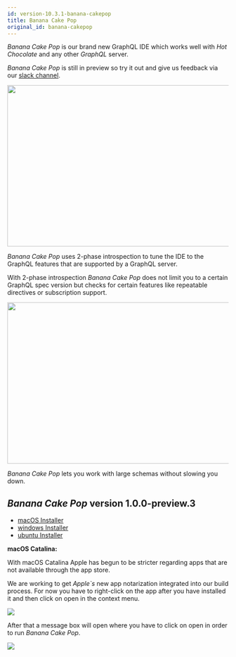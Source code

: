 ```yaml
---
id: version-10.3.1-banana-cakepop
title: Banana Cake Pop
original_id: banana-cakepop
---
```


_Banana Cake Pop_ is our brand new GraphQL IDE which works well with _Hot Chocolate_ and any other _GraphQL_ server.

_Banana Cake Pop_ is still in preview so try it out and give us feedback via our [slack channel](https://join.slack.com/t/hotchocolategraphql/shared_invite/enQtNTA4NjA0ODYwOTQ0LTViMzA2MTM4OWYwYjIxYzViYmM0YmZhYjdiNzBjOTg2ZmU1YmMwNDZiYjUyZWZlMzNiMTk1OWUxNWZhMzQwY2Q).

<img src="../../../../img/bcp_5.png" height="367" width="609">

_Banana Cake Pop_ uses 2-phase introspection to tune the IDE to the GraphQL features that are supported by a GraphQL server.

With 2-phase introspection _Banana Cake Pop_ does not limit you to a certain GraphQL spec version but checks for certain features like repeatable directives or subscription support.

<img src="../../../../img/bcp_6.png" height="367" width="609">

_Banana Cake Pop_ lets you work with large schemas without slowing you down.

## _Banana Cake Pop_ version 1.0.0-preview.3

- [macOS Installer](https://blob.chillicream.io/banana/BananaCakePop-1.0.0-preview.3.dmg)
- [windows Installer](https://blob.chillicream.io/banana/BananaCakePop-1.0.0-preview.3.exe)
- [ubuntu Installer](https://blob.chillicream.io/banana/BananaCakePop-1.0.0-preview.3.AppImage)

**macOS Catalina:**

With macOS Catalina Apple has begun to be stricter regarding apps that are not available through the app store.

We are working to get _Apple`s_ new app notarization integrated into our build process. For now you have to right-click on the app after you have installed it and then click on open in the context menu.

<img src="../../../../img/cat_1.png">

After that a message box will open where you have to click on open in order to run _Banana Cake Pop_.

<img src="../../../../img/cat_2.png">
